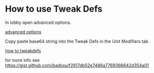 # How to use Tweak Defs

In lobby open advanced options.

[advanced options](https://imgur.com/a/6ZbKoeL)

Copy paste base64 string into the Tweak Defs in the Unit Modifiers tab.

[how to tweakdefs](https://imgur.com/YKGeR4F)

for more info see https://gist.github.com/badosu/f2617db52e7486a7769366642d354a01
